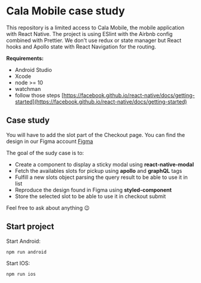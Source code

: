 # Cala Mobile case study

This repository is a limited access to Cala Mobile, the mobile application with React Native. The project is using ESlint with the Airbnb config combined with Prettier. We don't use redux or state manager but React hooks and Apollo state with React Navigation for the routing.

**Requirements:**

- Android Studio
- Xcode
- node >= 10
- watchman
- follow those steps [https://facebook.github.io/react-native/docs/getting-started](https://facebook.github.io/react-native/docs/getting-started)

## Case study

You will have to add the slot part of the Checkout page. You can find the design in our Figma account [Figma](https://www.figma.com/file/F5JIBuGkuNkBvrvYdU8cmC/Software-case-study?node-id=0%3A1)

The goal of the sudy case is to:
- Create a component to display a sticky modal using **react-native-modal**
- Fetch the availables slots for pickup using **apollo** and **graphQL** tags
- Fulfill a new slots object parsing the query result to be able to use it in list
- Reproduce the design found in Figma using **styled-component**
- Store the selected slot to be able to use it in checkout submit

Feel free to ask about anything 😉

## Start project

Start Android:

```bash
npm run android
```

Start IOS:

```bash
npm run ios
```
